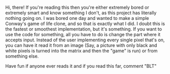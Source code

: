 Hi, there!
If you're reading this then you're either extremely bored or extremely smart and know something I don't, as this project has literally nothing going on.
I was bored one day and wanted to make a simple Conway's game of life clone, and so that is exactly what I did. I doubt this is the fastest or smoothest implementation, but it's
something. If you want to use the code for something, all you have to do is change the part where it accepts input. Instead of the user implementing every single pixel that's 
on, you can have it read it from an image (Say, a picture with only black and white pixels is turned into the matrix and then the "game" is run) or from something else.

Have fun if anyone ever reads it and if you read this far, comment "BLT"
